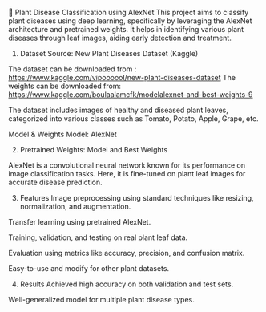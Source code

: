 🌿 Plant Disease Classification using AlexNet
This project aims to classify plant diseases using deep learning, specifically by leveraging the AlexNet architecture and pretrained weights. It helps in identifying various plant diseases through leaf images, aiding early detection and treatment.

1. Dataset
Source: New Plant Diseases Dataset (Kaggle)

 The dataset can be downloaded from :
https://www.kaggle.com/vipoooool/new-plant-diseases-dataset
The weights can be downloaded from:
https://www.kaggle.com/boulaalamcfk/modelalexnet-and-best-weights-9

  The dataset includes images of healthy and diseased plant leaves, categorized into various classes such as Tomato, Potato, Apple, Grape, etc.

 Model & Weights
 Model: AlexNet

2. Pretrained Weights: Model and Best Weights

 AlexNet is a convolutional neural network known for its performance on image classification tasks. Here, it is fine-tuned on plant leaf images for accurate disease 
 prediction.

3. Features
 Image preprocessing using standard techniques like resizing, normalization, and augmentation.

 Transfer learning using pretrained AlexNet.

 Training, validation, and testing on real plant leaf data.

 Evaluation using metrics like accuracy, precision, and confusion matrix.

 Easy-to-use and modify for other plant datasets.

4. Results
 Achieved high accuracy on both validation and test sets.

 Well-generalized model for multiple plant disease types.


